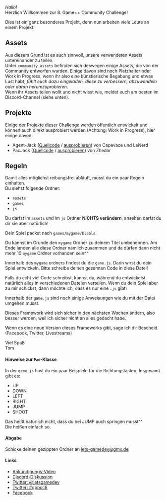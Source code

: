 *Hallo!*  
Herzlich Willkommen zur 8. Game++ Community Challenge!

Dies ist ein ganz besonderes Projekt, denn nun arbeiten viele Leute an einem Projekt.

## Assets
Aus diesem Grund ist es auch sinnvoll, unsere verwendeten Assets untereinander zu teilen.  
Unter `community_assets` befinden sich deswegen einige Assets, die von der Community entworfen wurden. Einige davon sind noch Platzhalter oder Work in Progress, wenn ihr also eine künstlerische Begabung und etwas Lust habt, *fühlt euch dazu eingeladen, diese zu verbessern, abzuwandeln oder daran herumzuprobieren*.  
Wenn ihr Assets teilen wollt und nicht wisst wie, meldet euch am besten im Discord-Channel (siehe unten).

## Projekte
Einige der Projekte dieser Challenge werden öffentlich entwickelt und können auch direkt ausprobiert werden (Achtung: Work in Progress), hier einige davon:
* Agent-Jack ([Quellcode](https://github.com/Capevace/Agent-Jack) / [ausprobieren](http://capevace.github.io/Agent-Jack/JackDanger/)) von Capevace und LeNerd
* PacJack ([Quellcode](https://github.com/zhedar/GPPCC8-PacJack) / [ausprobieren](http://zhedar.github.io/GPPCC8-PacJack/)) von Zhedar


## Regeln
Damit alles möglichst reibungsfrei abläuft, musst du ein paar Regeln einhalten.  
Du siehst folgende Ordner:  
* `assets`
* `games`
* `js`

Du darfst im `assets` und im `js` Ordner **NICHTS verändern**, ansehen darfst du dir sie aber natürlich!

Dein Spiel packst nach `games/mygame/blabla`.  

Du kannst im Grunde den `mygame` Ordner zu deinem Titel umbenennen. 
Am Ende landen alle diese Ordner nämlich zusammen und da dürfen dann nicht mehr 10 `mygame` Ordner vorhanden sein^^

Innerhalb des `mygame` ordners findest du die `game.js`.
Darin wirst du dein Spiel entwickeln.
Bitte schreibe deinen gesamten Code in diese Datei!

Falls du echt viel Code schreibst, kannst du, während du entwickelst natürlich alles in verschiedenen Dateien verteilen.
Wenn du dein Spiel aber zu mir schickst, dann möchte ich, dass es nur eine `.js` gibt!

Innerhalb der `game.js` sind noch einige Anweisungen wie du mit der Datei umgehen musst.

Dieses Framework wird sich sicher in den nächsten Wochen ändern, also besser werden, weil ich sicher nicht an alles gedacht habe.

Wenn es eine neue Version dieses Frameworks gibt, sage ich dir Bescheid. (Facebook, Twitter, Livestreams)

Viel Spaß  
Tom

#### Hinweise zur `Pad`-Klasse
In der `game.js` hast du ein paar Beispiele für die Richtungstasten.
Insgesamt gibt es:
* UP
* DOWN
* LEFT
* RIGHT
* JUMP
* SHOOT

Das heißt natürlich nicht, dass du bei JUMP auch springen musst^^  
Die heißen einfach so.

#### Abgabe
Schicke deinen gezippten Ordner an lets-gamedev@gmx.de

#### Links
* [Ankündigungs-Video](https://www.youtube.com/watch?v=0qZz1ciRj9s)
* [Discord-Diskussion](https://discordapp.com/channels/154224428404834304/154224733435461632)
* [Twitter: @letsgamedev](https://twitter.com/letsgamedev)
* [Twitter: #gppcc8](https://twitter.com/search?src=typd&q=%23gppcc8)
* [Facebook](https://www.facebook.com/LetsGameDev/)
